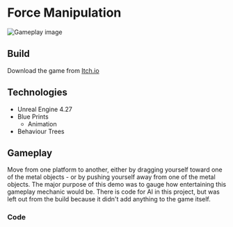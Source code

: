 # Force Manipulation
![Gameplay image]([https://ibb.co/jRpCCFV](https://i.ibb.co/ZmZQQCH/Untitled.png))
 
## Build
Download the game from [Itch.io](https://articunatu.itch.io/force-manipulation)

## Technologies
* Unreal Engine 4.27
* Blue Prints
  - Animation
* Behaviour Trees

## Gameplay
Move from one platform to another, either by dragging yourself toward one of the metal objects - or by pushing yourself away from one of the metal objects.
The major purpose of this demo was to gauge how entertaining this gameplay mechanic would be. 
There is code for AI in this project, but was left out from the build because it didn't add anything to the game itself.

### Code
